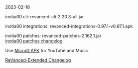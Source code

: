 2023-02-18
  
inotia00 cli: revanced-cli-2.20.3-all.jar  

inotia00 integrations: revanced-integrations-0.97.1-v0.97.1.apk  

inotia00 patches: revanced-patches-2.162.1.jar  
[inotia00 patches changelog](https://github.com/inotia00/revanced-patches/releases/tag/v2.162.1)  

Use [MicroG APK](https://github.com/inotia00/VancedMicroG/releases/latest/download/microg.apk) for YouTube and Music

[ReVanced-Extended Changelog](https://github.com/Kingsmanvn-Official/ReVanced-Extended/blob/main/changelog.md)
